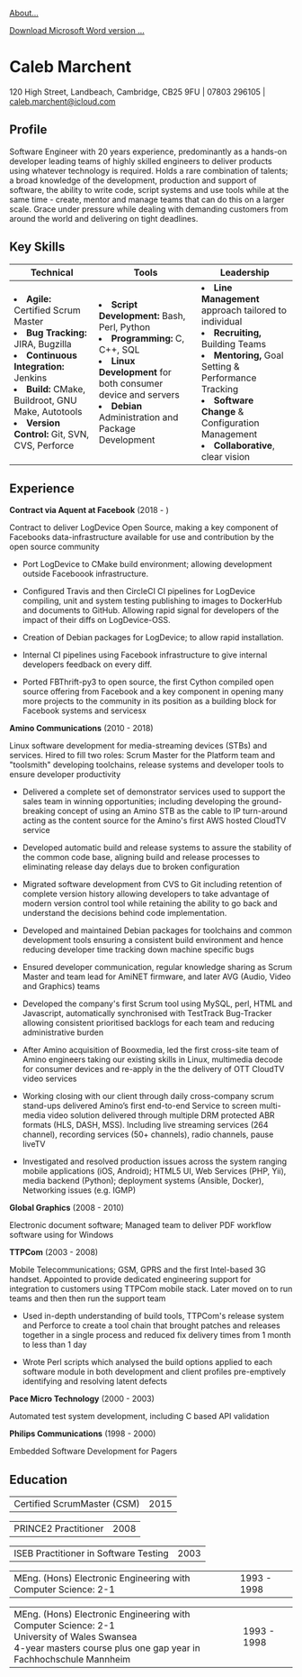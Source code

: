 [About...](ABOUT.md)

[Download Microsoft Word version ...](https://github.com/calebmarchent/auto_cv/raw/master/curriculum_vitae.docx)

Caleb Marchent
==

120 High Street, Landbeach, Cambridge, CB25 9FU | 07803 296105 | caleb.marchent@icloud.com


Profile
--

Software Engineer with 20 years experience, predominantly as a hands-on developer leading teams of highly skilled engineers to deliver products using whatever technology is required. Holds a rare combination of talents; a broad knowledge of the development, production and support of software, the ability to write code, script systems and use tools while at the same time - create, mentor and manage teams that can do this on a larger scale. Grace under pressure while dealing with demanding customers from around the world and delivering on tight deadlines.



Key Skills
--

|  Technical |  Tools |  Leadership |  
| ------------- | ------------- | ----- |
| <li> **Agile:** Certified Scrum Master <br /><li> **Bug Tracking:** JIRA, Bugzilla <br /><li> **Continuous Integration:** Jenkins <br /><li> **Build:** CMake, Buildroot, GNU Make, Autotools <br /><li> **Version Control:** Git, SVN, CVS, Perforce <br /> | <li> **Script Development:** Bash, Perl, Python <br /><li> **Programming:** C, C++, SQL <br /><li> **Linux Development** for both consumer device and servers <br /><li> **Debian** Administration and Package Development <br /> | <li> **Line Management** approach tailored to individual <br /><li> **Recruiting,** Building Teams <br /><li> **Mentoring,** Goal Setting & Performance Tracking <br /><li> **Software Change** & Configuration Management <br /><li> **Collaborative**, clear vision <br /> | 

 


Experience
--


**Contract via Aquent at Facebook** (2018 - )


Contract to deliver LogDevice Open Source, making a key component of Facebooks data-infrastructure available for use and contribution by the open source community



* Port LogDevice to CMake build environment; allowing development outside Faceboook infrastructure.

* Configured Travis and then CircleCI CI pipelines for LogDevice compiling, unit and system testing publishing to images to DockerHub and documents to GitHub. Allowing rapid signal for developers of the impact of their diffs on LogDevice-OSS.

* Creation of Debian packages for LogDevice; to allow rapid installation.

* Internal CI pipelines using Facebook infrastructure to give internal developers feedback on every diff.

* Ported FBThrift-py3 to open source, the first Cython compiled open source offering from Facebook and a key component in opening many more projects to the community in its position as a building block for Facebook systems and servicesx



**Amino Communications** (2010 - 2018)


Linux software development for media-streaming devices (STBs) and services. Hired to fill two roles: Scrum Master for the Platform team and "toolsmith" developing toolchains, release systems and developer tools to ensure developer productivity



* Delivered a complete set of demonstrator services used to support the sales team in winning opportunities; including developing the ground-breaking concept of using an Amino STB as the cable to IP turn-around acting as the content source for the Amino's first AWS hosted CloudTV service

* Developed automatic build and release systems to assure the stability of the common code base, aligning build and release processes to eliminating release day delays due to broken configuration

* Migrated software development from CVS to Git including retention of complete version history allowing developers to take advantage of modern version control tool while retaining the ability to go back and understand the decisions behind code implementation.

* Developed and maintained Debian packages for toolchains and common development tools ensuring a consistent build environment and hence reducing developer time tracking down machine specific bugs

* Ensured developer communication, regular knowledge sharing as Scrum Master and team lead for AmiNET firmware, and later AVG (Audio, Video and Graphics) teams

* Developed the company's first Scrum tool using MySQL, perl, HTML and Javascript, automatically synchronised with TestTrack Bug-Tracker allowing consistent prioritised backlogs for each team and reducing administrative burden

* After Amino acquisition of Booxmedia, led the first cross-site team of Amino engineers taking our existing skills in Linux, multimedia decode for consumer devices and re-apply in the the delivery of OTT CloudTV video services 

* Working closing with our client through daily cross-company scrum stand-ups delivered Amino’s first end-to-end Service to screen multi-media video solution delivered through multiple DRM protected ABR formats (HLS, DASH, MSS). Including live streaming services (264 channel), recording services (50+ channels), radio channels, pause liveTV

* Investigated and resolved production issues across the system ranging mobile applications (iOS, Android); HTML5 UI, Web Services (PHP, Yii), media backend (Python); deployment systems (Ansible, Docker), Networking issues (e.g. IGMP)



**Global Graphics** (2008 - 2010)


Electronic document software; Managed team to deliver PDF workflow software using for Windows





**TTPCom** (2003 - 2008)


Mobile Telecommunications; GSM, GPRS and the first Intel-based 3G handset. Appointed to provide dedicated engineering support for integration to customers using TTPCom mobile stack. Later moved on to run teams and then then run the support team



* Used in-depth understanding of build tools, TTPCom's release system and Perforce to create a tool chain that brought patches and releases together in a single process and reduced fix delivery times from 1 month to less than 1 day

* Wrote Perl scripts which analysed the build options applied to each software module in both development and client profiles pre-emptively identifying and resolving latent defects



**Pace Micro Technology** (2000 - 2003)


Automated test system development, including C based API validation





**Philips Communications** (1998 - 2000)


Embedded Software Development for Pagers





Education
--

<table>
    <tr><td>Certified ScrumMaster (CSM)<td class="date">2015</td>
</table>

<table>
    <tr><td>PRINCE2 Practitioner<td class="date">2008</td>
</table>

<table>
    <tr><td>ISEB Practitioner in Software Testing<td class="date">2003</td>
</table>

<table>
    <tr><td>MEng. (Hons) Electronic Engineering with Computer Science: 2-1<td class="date">1993 - 1998</td>
</table>

<table>
    <tr>
        <td>
MEng. (Hons) Electronic Engineering with Computer Science: 2-1 <br>
University of Wales Swansea <br>
4-year masters course plus one gap year in Fachhochschule Mannheim
        <td class="date">
        1993 - 1998</td>
    </tr>
</table>
</body>